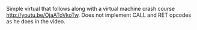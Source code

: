 Simple virtual that follows along with a virtual machine crash course http://youtu.be/OjaAToVkoTw. Does not implement CALL and RET opcodes as he does in the video.
